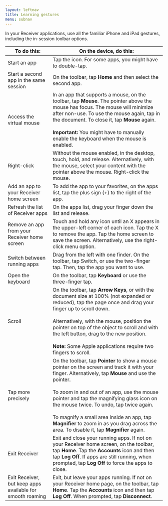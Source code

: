 ```yaml
---
layout: leftnav
title: Learning gestures
menu: subnav
---
```


In your Receiver applications, use all the familiar iPhone and iPad gestures, including the in-session toolbar options.

| To do this: |	On the device, do this: |
|---|---|
| Start an app |	Tap the icon. For some apps, you might have to double-tap. |
| Start a second app in the same session | On the toolbar, tap **Home** and then select the second app. |
| Access the virtual mouse | In an app that supports a mouse, on the toolbar, tap **Mouse**. The pointer above the mouse has focus. The mouse will minimize after non-use. To use the mouse again, tap in the document. To close it, tap **Mouse** again. <br> <br> **Important:** You might have to manually enable the keyboard when the mouse is enabled. |
| Right-click	 | Without the mouse enabled, in the desktop, touch, hold, and release. Alternatively, with the mouse, select your content with the pointer above the mouse. Right-click the mouse. |
| Add an app to your Receiver home screen | To add the app to your favorites, on the apps list, tap the plus sign (+) to the right of the app. |
| Refresh the list of Receiver apps |	On the apps list, drag your finger down the list and release. |
| Remove an app from your Receiver home screen | Touch and hold any icon until an X appears in the upper-left corner of each icon. Tap the X to remove the app. Tap the home screen to save the screen. Alternatively, use the right-click menu option.|
| Switch between running apps |	Drag from the left with one finder. On the toolbar, tap Switch, or use the two-finger tap. Then, tap the app you want to use. |
| Open the keyboard	| On the toolbar, tap **Keyboard** or use the three-finger tap. |
| Scroll | On the toolbar, tap **Arrow Keys**, or with the document size at 100% (not expanded or reduced), tap the page once and drag your finger up to scroll down. <br> <br> Alternatively, with the mouse, position the pointer on top of the object to scroll and with the left button, drag to the new position. <br><br> **Note:** Some Apple applications require two fingers to scroll. |
| Tap more precisely |	On the toolbar, tap **Pointer** to show a mouse pointer on the screen and track it with your finger. Alternatively, tap **Mouse** and use the pointer. <br> <br> To zoom in and out of an app, use the mouse pointer and tap the magnifying glass icon on the mouse twice. To undo, tap twice again. <br><br> To magnify a small area inside an app, tap **Magnifier** to zoom in as you drag across the area. To disable it, tap **Magnifier** again. |
| Exit Receiver | Exit and close your running apps. If not on your Receiver home screen, on the toolbar, tap **Home**. Tap the **Accounts** icon and then tap **Log Off**. If apps are still running, when prompted, tap **Log Off** to force the apps to close. |
| Exit Receiver, but keep apps available for smooth roaming | Exit, but leave your apps running. If not on your Receiver home page, on the toolbar, tap **Home**. Tap the **Accounts** icon and then tap **Log Off**. When prompted, tap **Disconnect**. |
